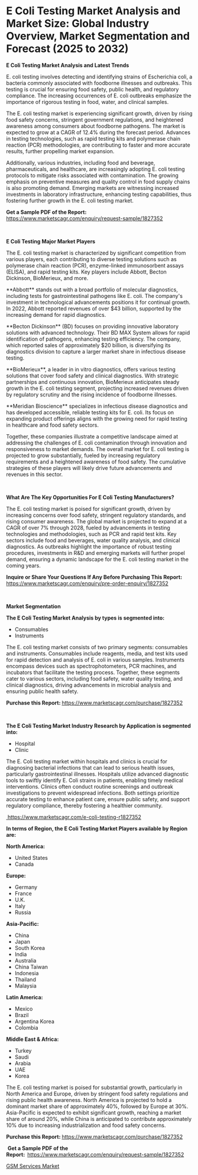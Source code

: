 <p><h1>E Coli Testing Market Analysis and Market Size: Global Industry Overview, Market Segmentation and Forecast (2025 to 2032)</h1></p><p><strong>E Coli Testing Market Analysis and Latest Trends</strong></p>
<p><p>E. coli testing involves detecting and identifying strains of Escherichia coli, a bacteria commonly associated with foodborne illnesses and outbreaks. This testing is crucial for ensuring food safety, public health, and regulatory compliance. The increasing occurrences of E. coli outbreaks emphasize the importance of rigorous testing in food, water, and clinical samples.</p><p>The E. coli testing market is experiencing significant growth, driven by rising food safety concerns, stringent government regulations, and heightened awareness among consumers about foodborne pathogens. The market is expected to grow at a CAGR of 12.4% during the forecast period. Advances in testing technologies, such as rapid testing kits and polymerase chain reaction (PCR) methodologies, are contributing to faster and more accurate results, further propelling market expansion.</p><p>Additionally, various industries, including food and beverage, pharmaceuticals, and healthcare, are increasingly adopting E. coli testing protocols to mitigate risks associated with contamination. The growing emphasis on preventive measures and quality control in food supply chains is also promoting demand. Emerging markets are witnessing increased investments in laboratory infrastructure, enhancing testing capabilities, thus fostering further growth in the E. coli testing market.</p></p>
<p><strong>Get a Sample PDF of the Report:&nbsp;</strong> <a href="https://www.marketscagr.com/enquiry/request-sample/1827352?utm_campaign=3217&utm_medium=2&utm_source=Github&utm_content=ia&utm_term=09032025&utm_id=e-coli-testing">https://www.marketscagr.com/enquiry/request-sample/1827352</a></p>
<p>&nbsp;</p>
<p><strong>E Coli Testing Major Market Players</strong></p>
<p><p>The E. coli testing market is characterized by significant competition from various players, each contributing to diverse testing solutions such as polymerase chain reaction (PCR), enzyme-linked immunosorbent assays (ELISA), and rapid testing kits. Key players include Abbott, Becton Dickinson, BioMerieux, and more.</p><p>**Abbott** stands out with a broad portfolio of molecular diagnostics, including tests for gastrointestinal pathogens like E. coli. The company's investment in technological advancements positions it for continual growth. In 2022, Abbott reported revenues of over $43 billion, supported by the increasing demand for rapid diagnostics.</p><p>**Becton Dickinson** (BD) focuses on providing innovative laboratory solutions with advanced technology. Their BD MAX System allows for rapid identification of pathogens, enhancing testing efficiency. The company, which reported sales of approximately $20 billion, is diversifying its diagnostics division to capture a larger market share in infectious disease testing.</p><p>**BioMerieux**, a leader in in vitro diagnostics, offers various testing solutions that cover food safety and clinical diagnostics. With strategic partnerships and continuous innovation, BioMerieux anticipates steady growth in the E. coli testing segment, projecting increased revenues driven by regulatory scrutiny and the rising incidence of foodborne illnesses.</p><p>**Meridian Bioscience** specializes in infectious disease diagnostics and has developed accessible, reliable testing kits for E. coli. Its focus on expanding product offerings aligns with the growing need for rapid testing in healthcare and food safety sectors.</p><p>Together, these companies illustrate a competitive landscape aimed at addressing the challenges of E. coli contamination through innovation and responsiveness to market demands. The overall market for E. coli testing is projected to grow substantially, fueled by increasing regulatory requirements and a heightened awareness of food safety. The cumulative strategies of these players will likely drive future advancements and revenues in this sector.</p></p>
<p>&nbsp;</p>
<p><strong>What Are The Key Opportunities For E Coli Testing Manufacturers?</strong></p>
<p><p>The E. coli testing market is poised for significant growth, driven by increasing concerns over food safety, stringent regulatory standards, and rising consumer awareness. The global market is projected to expand at a CAGR of over 7% through 2028, fueled by advancements in testing technologies and methodologies, such as PCR and rapid test kits. Key sectors include food and beverages, water quality analysis, and clinical diagnostics. As outbreaks highlight the importance of robust testing procedures, investments in R&D and emerging markets will further propel demand, ensuring a dynamic landscape for the E. coli testing market in the coming years.</p></p>
<p><strong>Inquire or Share Your Questions If Any Before Purchasing This Report:</strong> <a href="https://www.marketscagr.com/enquiry/pre-order-enquiry/1827352?utm_campaign=3217&utm_medium=2&utm_source=Github&utm_content=ia&utm_term=09032025&utm_id=e-coli-testing">https://www.marketscagr.com/enquiry/pre-order-enquiry/1827352</a></p>
<p>&nbsp;</p>
<p><strong>Market Segmentation</strong></p>
<p><strong>The E Coli Testing Market Analysis by types is segmented into:</strong></p>
<p><ul><li>Consumables</li><li>Instruments</li></ul></p>
<p><p>The E. coli testing market consists of two primary segments: consumables and instruments. Consumables include reagents, media, and test kits used for rapid detection and analysis of E. coli in various samples. Instruments encompass devices such as spectrophotometers, PCR machines, and incubators that facilitate the testing process. Together, these segments cater to various sectors, including food safety, water quality testing, and clinical diagnostics, driving advancements in microbial analysis and ensuring public health safety.</p></p>
<p><strong>Purchase this Report:&nbsp;</strong><a href="https://www.marketscagr.com/purchase/1827352?utm_campaign=3217&utm_medium=2&utm_source=Github&utm_content=ia&utm_term=09032025&utm_id=e-coli-testing">https://www.marketscagr.com/purchase/1827352</a></p>
<p>&nbsp;</p>
<p><strong>The E Coli Testing Market Industry Research by Application is segmented into:</strong></p>
<p><ul><li>Hospital</li><li>Clinic</li></ul></p>
<p><p>The E. Coli testing market within hospitals and clinics is crucial for diagnosing bacterial infections that can lead to serious health issues, particularly gastrointestinal illnesses. Hospitals utilize advanced diagnostic tools to swiftly identify E. Coli strains in patients, enabling timely medical interventions. Clinics often conduct routine screenings and outbreak investigations to prevent widespread infections. Both settings prioritize accurate testing to enhance patient care, ensure public safety, and support regulatory compliance, thereby fostering a healthier community.</p></p>
<p><a href="https://www.marketscagr.com/e-coli-testing-r1827352?utm_campaign=3217&utm_medium=2&utm_source=Github&utm_content=ia&utm_term=09032025&utm_id=e-coli-testing">&nbsp;https://www.marketscagr.com/e-coli-testing-r1827352</a></p>
<p><strong>In terms of Region, the E Coli Testing Market Players available by Region are:</strong></p>
<p>
    <p> <strong> North America: </strong>
        <ul>
            <li>United States</li>
            <li>Canada</li>
        </ul>
        </p> 
    <p> <strong> Europe: </strong>
        <ul>
            <li>Germany</li>
            <li>France</li>
            <li>U.K.</li>
            <li>Italy</li>
            <li>Russia</li>
        </ul>
        </p> 
    <p> <strong> Asia-Pacific: </strong>
        <ul>
            <li>China</li>
            <li>Japan</li>
            <li>South Korea</li>
            <li>India</li>
            <li>Australia</li>
            <li>China Taiwan</li>
            <li>Indonesia</li>
            <li>Thailand</li>
            <li>Malaysia</li>
        </ul>
        </p> 
    <p> <strong> Latin America: </strong>
        <ul>
            <li>Mexico</li>
            <li>Brazil</li>
            <li>Argentina Korea</li>
            <li>Colombia</li>
        </ul>
        </p> 
    <p> <strong> Middle East & Africa: </strong>
        <ul>
            <li>Turkey</li>
            <li>Saudi</li>
            <li>Arabia</li>
            <li>UAE</li>
            <li>Korea</li>
        </ul>
    </p>
    </p>
<p><p>The E. coli testing market is poised for substantial growth, particularly in North America and Europe, driven by stringent food safety regulations and rising public health awareness. North America is projected to hold a dominant market share of approximately 40%, followed by Europe at 30%. Asia-Pacific is expected to exhibit significant growth, reaching a market share of around 20%, while China is anticipated to contribute approximately 10% due to increasing industrialization and food safety concerns.</p></p>
<p><strong>Purchase this Report: </strong><a href="https://www.marketscagr.com/purchase/1827352?utm_campaign=3217&utm_medium=2&utm_source=Github&utm_content=ia&utm_term=09032025&utm_id=e-coli-testing">https://www.marketscagr.com/purchase/1827352</a></p>
<p>&nbsp;<strong>Get a Sample PDF of the Report:&nbsp;&nbsp;</strong><a href="https://www.marketscagr.com/enquiry/request-sample/1827352?utm_campaign=3217&utm_medium=2&utm_source=Github&utm_content=ia&utm_term=09032025&utm_id=e-coli-testing">https://www.marketscagr.com/enquiry/request-sample/1827352</a></p>
<p><strong></strong></p>
<p><p><a href="https://github.com/celpabembes/Market-Research-Report-List-1/blob/main/gsm-services-market.md?utm_campaign=3217&utm_medium=2&utm_source=Github&utm_content=ia&utm_term=09032025&utm_id=e-coli-testing">GSM Services Market</a></p></p>